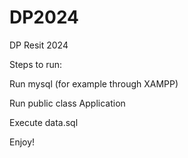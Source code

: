 # DP2024
 DP Resit 2024

Steps to run:

Run mysql (for example through XAMPP) 

Run public class Application

Execute data.sql

Enjoy!

